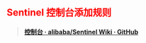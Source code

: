 ## <font color='red'>Sentinel 控制台添加规则</font>



> #### [控制台 · alibaba/Sentinel Wiki · GitHub](https://github.com/alibaba/Sentinel/wiki/控制台) 



